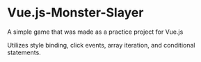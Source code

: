 # Vue.js-Monster-Slayer
A simple game that was made as a practice project for Vue.js

Utilizes style binding, click events, array iteration, and conditional statements.
